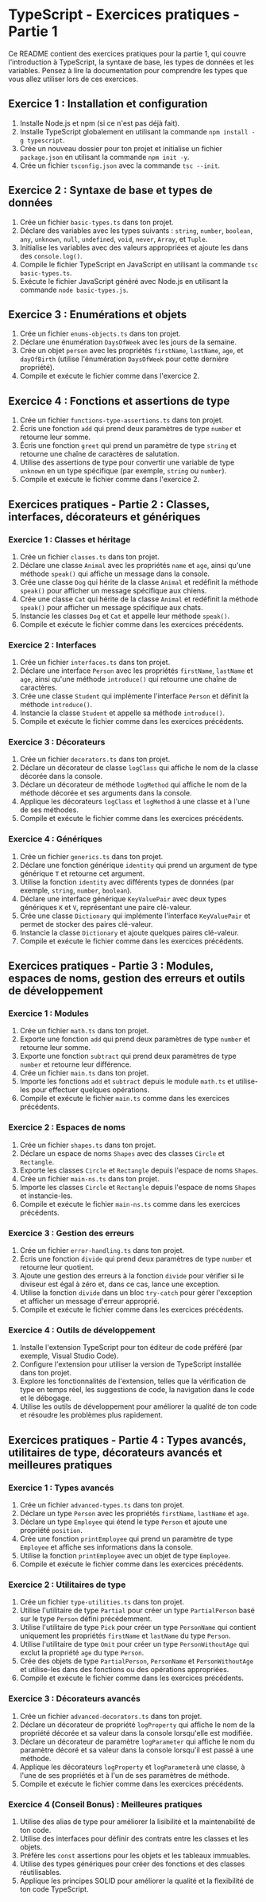 # TypeScript - Exercices pratiques - Partie 1

Ce README contient des exercices pratiques pour la partie 1, qui couvre l'introduction à TypeScript, la syntaxe de base, les types de données et les variables.
Pensez à lire la documentation pour comprendre les types que vous allez utiliser lors de ces exercices.

## Exercice 1 : Installation et configuration

1. Installe Node.js et npm (si ce n'est pas déjà fait).
2. Installe TypeScript globalement en utilisant la commande `npm install -g typescript`.
3. Crée un nouveau dossier pour ton projet et initialise un fichier `package.json` en utilisant la commande `npm init -y`.
4. Crée un fichier `tsconfig.json` avec la commande `tsc --init`.

## Exercice 2 : Syntaxe de base et types de données

1. Crée un fichier `basic-types.ts` dans ton projet.
2. Déclare des variables avec les types suivants : `string`, `number`, `boolean`, `any`, `unknown`, `null`, `undefined`, `void`, `never`, `Array`, et `Tuple`.
3. Initialise les variables avec des valeurs appropriées et ajoute les dans des `console.log()`.
4. Compile le fichier TypeScript en JavaScript en utilisant la commande `tsc basic-types.ts`.
5. Exécute le fichier JavaScript généré avec Node.js en utilisant la commande `node basic-types.js`.

## Exercice 3 : Enumérations et objets

1. Crée un fichier `enums-objects.ts` dans ton projet.
2. Déclare une énumération `DaysOfWeek` avec les jours de la semaine.
3. Crée un objet `person` avec les propriétés `firstName`, `lastName`, `age`, et `dayOfBirth` (utilise l'énumération `DaysOfWeek` pour cette dernière propriété).
4. Compile et exécute le fichier comme dans l'exercice 2.

## Exercice 4 : Fonctions et assertions de type

1. Crée un fichier `functions-type-assertions.ts` dans ton projet.
2. Écris une fonction `add` qui prend deux paramètres de type `number` et retourne leur somme.
3. Écris une fonction `greet` qui prend un paramètre de type `string` et retourne une chaîne de caractères de salutation.
4. Utilise des assertions de type pour convertir une variable de type `unknown` en un type spécifique (par exemple, `string` ou `number`).
5. Compile et exécute le fichier comme dans l'exercice 2.


## Exercices pratiques - Partie 2 : Classes, interfaces, décorateurs et génériques

### Exercice 1 : Classes et héritage

1. Crée un fichier `classes.ts` dans ton projet.
2. Déclare une classe `Animal` avec les propriétés `name` et `age`, ainsi qu'une méthode `speak()` qui affiche un message dans la console.
3. Crée une classe `Dog` qui hérite de la classe `Animal` et redéfinit la méthode `speak()` pour afficher un message spécifique aux chiens.
4. Crée une classe `Cat` qui hérite de la classe `Animal` et redéfinit la méthode `speak()` pour afficher un message spécifique aux chats.
5. Instancie les classes `Dog` et `Cat` et appelle leur méthode `speak()`.
6. Compile et exécute le fichier comme dans les exercices précédents.

### Exercice 2 : Interfaces

1. Crée un fichier `interfaces.ts` dans ton projet.
2. Déclare une interface `Person` avec les propriétés `firstName`, `lastName` et `age`, ainsi qu'une méthode `introduce()` qui retourne une chaîne de caractères.
3. Crée une classe `Student` qui implémente l'interface `Person` et définit la méthode `introduce()`.
4. Instancie la classe `Student` et appelle sa méthode `introduce()`.
5. Compile et exécute le fichier comme dans les exercices précédents.

### Exercice 3 : Décorateurs

1. Crée un fichier `decorators.ts` dans ton projet.
2. Déclare un décorateur de classe `logClass` qui affiche le nom de la classe décorée dans la console.
3. Déclare un décorateur de méthode `logMethod` qui affiche le nom de la méthode décorée et ses arguments dans la console.
4. Applique les décorateurs `logClass` et `logMethod` à une classe et à l'une de ses méthodes.
5. Compile et exécute le fichier comme dans les exercices précédents.

### Exercice 4 : Génériques

1. Crée un fichier `generics.ts` dans ton projet.
2. Déclare une fonction générique `identity` qui prend un argument de type générique `T` et retourne cet argument.
3. Utilise la fonction `identity` avec différents types de données (par exemple, `string`, `number`, `boolean`).
4. Déclare une interface générique `KeyValuePair` avec deux types génériques `K` et `V`, représentant une paire clé-valeur.
5. Crée une classe `Dictionary` qui implémente l'interface `KeyValuePair` et permet de stocker des paires clé-valeur.
6. Instancie la classe `Dictionary` et ajoute quelques paires clé-valeur.
7. Compile et exécute le fichier comme dans les exercices précédents.



## Exercices pratiques - Partie 3 : Modules, espaces de noms, gestion des erreurs et outils de développement

### Exercice 1 : Modules

1. Crée un fichier `math.ts` dans ton projet.
2. Exporte une fonction `add` qui prend deux paramètres de type `number` et retourne leur somme.
3. Exporte une fonction `subtract` qui prend deux paramètres de type `number` et retourne leur différence.
4. Crée un fichier `main.ts` dans ton projet.
5. Importe les fonctions `add` et `subtract` depuis le module `math.ts` et utilise-les pour effectuer quelques opérations.
6. Compile et exécute le fichier `main.ts` comme dans les exercices précédents.

### Exercice 2 : Espaces de noms

1. Crée un fichier `shapes.ts` dans ton projet.
2. Déclare un espace de noms `Shapes` avec des classes `Circle` et `Rectangle`.
3. Exporte les classes `Circle` et `Rectangle` depuis l'espace de noms `Shapes`.
4. Crée un fichier `main-ns.ts` dans ton projet.
5. Importe les classes `Circle` et `Rectangle` depuis l'espace de noms `Shapes` et instancie-les.
6. Compile et exécute le fichier `main-ns.ts` comme dans les exercices précédents.

### Exercice 3 : Gestion des erreurs

1. Crée un fichier `error-handling.ts` dans ton projet.
2. Écris une fonction `divide` qui prend deux paramètres de type `number` et retourne leur quotient.
3. Ajoute une gestion des erreurs à la fonction `divide` pour vérifier si le diviseur est égal à zéro et, dans ce cas, lance une exception.
4. Utilise la fonction `divide` dans un bloc `try-catch` pour gérer l'exception et afficher un message d'erreur approprié.
5. Compile et exécute le fichier comme dans les exercices précédents.

### Exercice 4 : Outils de développement

1. Installe l'extension TypeScript pour ton éditeur de code préféré (par exemple, Visual Studio Code).
2. Configure l'extension pour utiliser la version de TypeScript installée dans ton projet.
3. Explore les fonctionnalités de l'extension, telles que la vérification de type en temps réel, les suggestions de code, la navigation dans le code et le débogage.
4. Utilise les outils de développement pour améliorer la qualité de ton code et résoudre les problèmes plus rapidement.



## Exercices pratiques - Partie 4 : Types avancés, utilitaires de type, décorateurs avancés et meilleures pratiques

### Exercice 1 : Types avancés

1. Crée un fichier `advanced-types.ts` dans ton projet.
2. Déclare un type `Person` avec les propriétés `firstName`, `lastName` et `age`.
3. Déclare un type `Employee` qui étend le type `Person` et ajoute une propriété `position`.
4. Crée une fonction `printEmployee` qui prend un paramètre de type `Employee` et affiche ses informations dans la console.
5. Utilise la fonction `printEmployee` avec un objet de type `Employee`.
6. Compile et exécute le fichier comme dans les exercices précédents.

### Exercice 2 : Utilitaires de type

1. Crée un fichier `type-utilities.ts` dans ton projet.
2. Utilise l'utilitaire de type `Partial` pour créer un type `PartialPerson` basé sur le type `Person` défini précédemment.
3. Utilise l'utilitaire de type `Pick` pour créer un type `PersonName` qui contient uniquement les propriétés `firstName` et `lastName` du type `Person`.
4. Utilise l'utilitaire de type `Omit` pour créer un type `PersonWithoutAge` qui exclut la propriété `age` du type `Person`.
5. Crée des objets de type `PartialPerson`, `PersonName` et `PersonWithoutAge` et utilise-les dans des fonctions ou des opérations appropriées.
6. Compile et exécute le fichier comme dans les exercices précédents.

### Exercice 3 : Décorateurs avancés

1. Crée un fichier `advanced-decorators.ts` dans ton projet.
2. Déclare un décorateur de propriété `logProperty` qui affiche le nom de la propriété décorée et sa valeur dans la console lorsqu'elle est modifiée.
3. Déclare un décorateur de paramètre `logParameter` qui affiche le nom du paramètre décoré et sa valeur dans la console lorsqu'il est passé à une méthode.
4. Applique les décorateurs `logProperty` et `logParameter`à une classe, à l'une de ses propriétés et à l'un de ses paramètres de méthode.
5. Compile et exécute le fichier comme dans les exercices précédents.

### Exercice 4 (Conseil Bonus) : Meilleures pratiques

1. Utilise des alias de type pour améliorer la lisibilité et la maintenabilité de ton code.
2. Utilise des interfaces pour définir des contrats entre les classes et les objets.
3. Préfère les `const` assertions pour les objets et les tableaux immuables.
4. Utilise des types génériques pour créer des fonctions et des classes réutilisables.
5. Applique les principes SOLID pour améliorer la qualité et la flexibilité de ton code TypeScript.

